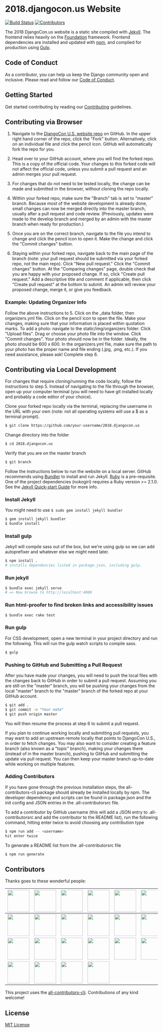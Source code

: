# 2018.djangocon.us Website

[![Build Status](https://travis-ci.org/djangocon/2018.djangocon.us.svg?branch=master)](https://travis-ci.org/djangocon/2018.djangocon.us) [![Contributors](https://img.shields.io/github/contributors/djangocon/2018.djangocon.us.svg)](https://github.com/djangocon/2018.djangocon.us/graphs/contributors)

The 2018 DjangoCon.us website is a static site compiled with [Jekyll](https://jekyllrb.com/docs/home/). The frontend relies heavily on the [Foundation](http://foundation.zurb.com/sites/docs/) framework. Frontend dependencies are installed and updated with [npm](https://www.npmjs.com/), and complied for production using [Gulp](http://gulpjs.com/).

## Code of Conduct

As a contributor, you can help us keep the Django community open and inclusive.
Please read and follow our [Code of Conduct](https://www.djangoproject.com/conduct/).

## Getting Started

Get started contributing by reading our [Contributing](CONTRIBUTING.md) guidelines.

## Contributing via Browser

1. Navigate to the [DjangoCon U.S. website repo](https://github.com/djangocon/2018.djangocon.us) on GitHub. In the upper right hand corner of the repo, click the "Fork" button. Alternatively, click on an individual file and click the pencil icon. GitHub will automatically fork the repo for you.

2. Head over to your GitHub account, where you will find the forked repo. This is a copy of the official code. Your changes to this forked code will not affect the official code, unless you submit a pull request and an admin merges your pull request.

3. For changes that do not need to be tested locally, the change can be made and submitted in the browser, without cloning the repo locally.

4. Within your forked repo, make sure the "Branch" tab is set to "master" branch. Because most of the website development is already done, small changes can now be merged directly into the master branch, usually after a pull request and code review. (Previously, updates were made to the develop branch and merged by an admin with the master branch when ready for production.)

5. Once you are on the correct branch, navigate to the file you intend to change and click the pencil icon to open it. Make the change and click the "Commit changes" button.

6. Staying within your forked repo, navigate back to the main page of the branch (note: your pull request should be submitted via your forked repo, not the main repo). Click "New pull request." Click the "Commit changes" button. At the "Comparing changes" page, double check that you are happy with your proposed change. If so, click "Create pull request." Add a descriptive title and comment if applicable, then click "Create pull request" at the bottom to submit. An admin will review your proposed change, merge it, or give you feedback.

### Example: Updating Organizer Info

Follow the above instructions to 5. Click on the _data folder, then organizers.yml file. Click on the pencil icon to open the file. Make your changes, making sure that your information is placed within quotation marks. To add a photo: navigate to the static/img/organizers folder. Click "Upload files". Drag or choose your photo file into the window. Click "Commit changes". Your photo should now be in the folder. Ideally, the photo should be 600 x 600. In the organizers.yml file, make sure the path to your photo has the proper name and file ending (.jpg, .png, etc.). If you need assistance, please ask! Complete step 6.

## Contributing via Local Development

For changes that require cloning/running the code locally, follow the instructions to step 5. Instead of navigating to the file through the browser, open up your computer terminal (you will need to have git installed locally and probably a code editor of your choice).

Clone your forked repo locally via the terminal, replacing the username in the URL with your own (note: not all operating systems will use a $ as a terminal prompt).

```bash
$ git clone https://github.com/your-username/2018.djangocon.us
```

Change directory into the folder

```bash
$ cd 2018.djangocon.us
```

Verify that you are on the master branch

```bash
$ git branch
```

Follow the instructions below to run the website on a local server. GitHub recommends using [Bundler](http://bundler.io/) to install and run Jekyll. [Ruby](https://www.ruby-lang.org) is a pre-requisite. One of the project dependencies (nokogiri) requires a Ruby version >= 2.1.0. See the [Jekyll Quick-start Guide](https://jekyllrb.com/docs/quickstart/) for more info.

### Install Jekyll

You might need to use ```$ sudo gem install jekyll bundler```

```bash
$ gem install jekyll bundler
$ bundle install
```

### Install gulp

Jekyll will compile sass out of the box, but we're using gulp so we can add autoprefixer
and whatever else we might need later.

```bash
$ npm install .
# installs dependencies listed in package.json, including gulp.
```

### Run jekyll

```bash
$ bundle exec jekyll serve
# => Now browse to http://localhost:4000
```

### Run html-proofer to find broken links and accessibility issues

```bash
$ bundle exec rake test
```

### Run gulp

For CSS development, open a new terminal in your project directory and run
the following. This will run the gulp watch scripts to compile sass.

```bash
$ gulp
```

### Pushing to GitHub and Submitting a Pull Request

After you have made your changes, you will need to push the local files with the changes back to GitHub in order to submit a pull request. Assuming you are still on the "master" branch, you will be pushing your changes from the local "master" branch to the "master" branch of the forked repo at your GitHub account.

```bash
$ git add .
$ git commit -m "Your note"
$ git push origin master
```

You will then resume the process at step 6 to submit a pull request.

If you plan to continue working locally and submitting pull requests, you may want to add an upstream remote locally that points to DjangoCon U.S., in order to fetch changes. You may also want to consider creating a feature branch (also known as a "topic" branch), making your changes there (instead of in the master branch), pushing to GitHub and submitting the update via pull request. You can then keep your master branch up-to-date while working on multiple features.

### Adding Contributors

If you have gone through the previous installation steps, the all-contributors-cli package should already be installed locally by npm. The developer dependency and scripts can be found in package.json and the init config and JSON entries in the .all-contributorsrc file.

To add a contributor by GitHub username (this will add a JSON entry to .all-contributorsrc and add the contributor to the README list), run the following command, hitting enter twice to avoid choosing any contribution type

```bash
$ npm run add -- <username>
hit enter twice
```

To generate a README list from the .all-contributorsrc file

```bash
$ npm run generate
```

## Contributors

Thanks goes to these wonderful people:

<!-- ALL-CONTRIBUTORS-LIST:START - Do not remove or modify this section -->
<!-- prettier-ignore -->
| <img src='https://avatars2.githubusercontent.com/u/84750?v=3' width='72px;'/> | <img src='https://avatars2.githubusercontent.com/u/50527?v=3' width='72px;'/> | <img src='https://avatars3.githubusercontent.com/u/202590?v=3' width='72px;'/> | <img src='https://avatars2.githubusercontent.com/u/2286304?v=3' width='72px;'/> | <img src='https://avatars3.githubusercontent.com/u/4193054?v=3' width='72px;'/> | <img src='https://avatars3.githubusercontent.com/u/68164?v=3' width='72px;'/> | <img src='https://avatars1.githubusercontent.com/u/13985355?v=3' width='72px;'/> | <img src='https://avatars0.githubusercontent.com/u/3345131?v=3' width='72px;'/> |
| :---: | :---: | :---: | :---: | :---: | :---: | :---: | :---: |
| <img src='https://avatars1.githubusercontent.com/u/744669?v=3' width='72px;'/> | <img src='https://avatars1.githubusercontent.com/u/7518308?v=3' width='72px;'/> | <img src='https://avatars2.githubusercontent.com/u/8700795?v=3' width='72px;'/> | <img src='https://avatars2.githubusercontent.com/u/1503648?v=3' width='72px;'/> | <img src='https://avatars2.githubusercontent.com/u/20408533?v=3' width='72px;'/> | <img src='https://avatars0.githubusercontent.com/u/12751372?v=3' width='72px;'/> | <img src='https://avatars3.githubusercontent.com/u/2285473?v=3' width='72px;'/> | <img src='https://avatars3.githubusercontent.com/u/5251109?v=3' width='72px;'/> |
| <img src='https://avatars0.githubusercontent.com/u/13872721?v=3' width='72px;'/> | <img src='https://avatars0.githubusercontent.com/u/15040326?v=3' width='72px;'/> | <img src='https://avatars2.githubusercontent.com/u/27741978?v=3' width='72px;'/> | <img src='https://avatars3.githubusercontent.com/u/115146?v=3' width='72px;'/> | <img src='https://avatars0.githubusercontent.com/u/813732?v=3' width='72px;'/> | <img src='https://avatars0.githubusercontent.com/u/17437250?v=4' width='72px;'/> | <img src='https://avatars3.githubusercontent.com/u/710999?v=4' width='72px;'/> | <img src='https://avatars1.githubusercontent.com/u/15834992?v=4' width='72px;'/> |
| <img src='https://avatars2.githubusercontent.com/u/7756138?v=4' width='72px;'/> | <img src='https://avatars2.githubusercontent.com/u/2425730?v=4' width='72px;'/> | <img src='https://avatars3.githubusercontent.com/u/2039122?v=4' width='72px;'/> | <img src='https://avatars0.githubusercontent.com/u/5723303?v=4' width='72px;'/> |
<!-- ALL-CONTRIBUTORS-LIST:END -->

This project uses the [all-contributors-cli](https://www.npmjs.com/package/all-contributors-cli). Contributions of any kind welcome!

## License

[MIT License](LICENSE)
